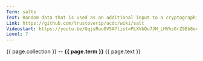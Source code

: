 ```yaml
---
Term: salts
Text: Random data that is used as an additional input to a cryptographic one-way function
Link: https://github.com/trustoverip/acdc/wiki/salt
Videostart: https://youtu.be/GqjsRuu0V5A?list=PLXVbQu7JH_LHVhs0rZ9Bb8ocyKlPljkaG&t=06m50s
Level: 7
---
```


{{ page.collection }} -- **{{ page.term }}**
   {{ page.text }} 
